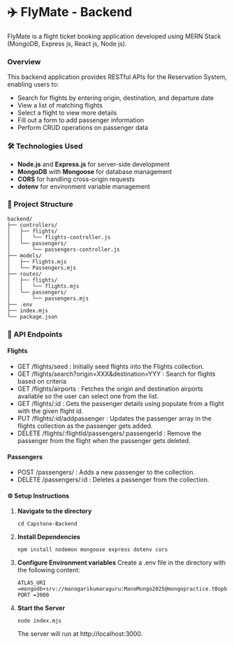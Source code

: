 # ✈️ FlyMate - Backend
FlyMate is a flight ticket booking application developed using MERN Stack (MongoDB, Express js, React js, Node js).

### Overview
This backend application provides RESTful APIs for the Reservation System, enabling users to:

+ Search for flights by entering origin, destination, and departure date
+ View a list of matching flights
+ Select a flight to view more details
+ Fill out a form to add passenger information
+ Perform CRUD operations on passenger data

### 🛠️  Technologies Used

+  **Node.js** and **Express.js** for server-side development
+  **MongoDB** with **Mongoose** for database management
+  **CORS** for handling cross-origin requests
+  **dotenv** for environment variable management


### 📁 Project Structure

```
backend/
├── controllers/
│   ├── flights/
│   │   └── flights-controller.js
│   └── passengers/
│       └── passengers-controller.js
├── models/
│   ├── Flights.mjs
│   └── Passengers.mjs
├── routes/
│   ├── flights/
│   │   └── flights.mjs
│   └── passengers/
│       └── passengers.mjs
├── .env
├── index.mjs
└── package.json
```
### 📄 API Endpoints

#### Flights

+  GET /flights/seed : Initially seed flights into the Flights collection.
+  GET /flights/search?origin=XXX&destination=YYY : Search for flights based on criteria
+  GET /flights/airports : Fetches the origin and destination airports available so the user can select one from the list.
+  GET /flights/:id : Gets the passenger details using populate from a flight with the given flight id.
+  PUT /flights/:id/addpassenger : Updates the passenger array in the flights collection as the passenger gets added.
+  DELETE /flights/:flightId/passengers/:passengerId : Remove the passenger from the flight when the passenger gets deleted.

#### Passengers

+  POST /passengers/ : Adds a new passenger to the collection.
+  DELETE /passengers/:id : Deletes a passenger from the collection.

#### ⚙️ Setup Instructions

1. **Navigate to the directory**
   ```
   cd Capstone-Backend
   ```
2. **Install Dependencies**
   ```
   npm install nodemon mongoose express dotenv cors
   ```
3. **Configure Environment variables**
   Create a .env file in the directory with the following content:
   ```
   ATLAS_URI =mongodb+srv://manogarikumaraguru:ManoMongo2025@mongopractice.t0opbtz.mongodb.net/FlyMate
   PORT =3000
   ```
4. **Start the Server**
   ```
   node index.mjs
   ```
   The server will run at http://localhost:3000.







